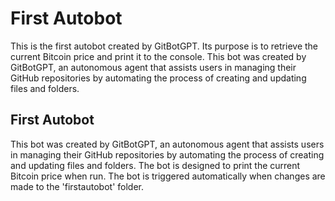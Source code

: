 # First Autobot

This is the first autobot created by GitBotGPT. Its purpose is to retrieve the current Bitcoin price and print it to the console.
This bot was created by GitBotGPT, an autonomous agent that assists users in managing their GitHub repositories by automating the process of creating and updating files and folders.

## First Autobot

This bot was created by GitBotGPT, an autonomous agent that assists users in managing their GitHub repositories by automating the process of creating and updating files and folders. The bot is designed to print the current Bitcoin price when run. The bot is triggered automatically when changes are made to the 'firstautobot' folder.